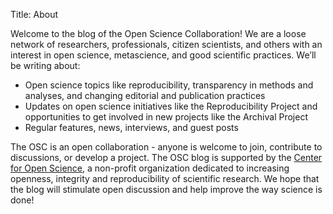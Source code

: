 Title: About

Welcome to the blog of the Open Science Collaboration! We are a loose network of researchers, professionals, citizen scientists, and others with an interest in open science, metascience, and good scientific practices.  We’ll be writing about:

- Open science topics like reproducibility, transparency in methods and analyses, and changing editorial and publication practices
- Updates on open science initiatives like the Reproducibility Project and opportunities to get involved in new projects like the Archival Project
- Regular features, news, interviews, and guest posts

The OSC is an open collaboration - anyone is welcome to join, contribute to discussions, or develop a project.  The OSC blog is supported by the [Center for Open Science](http://centerforopenscience.org), a non-profit organization dedicated to increasing openness, integrity and reproducibility of scientific research.  We hope that the blog will stimulate open discussion and help improve the way science is done!
